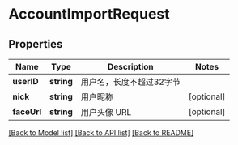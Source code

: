 # AccountImportRequest

## Properties
Name | Type | Description | Notes
------------ | ------------- | ------------- | -------------
**userID** | **string** | 用户名，长度不超过32字节 | 
**nick** | **string** | 用户昵称 | [optional] 
**faceUrl** | **string** | 用户头像 URL | [optional] 

[[Back to Model list]](../README.md#documentation-for-models) [[Back to API list]](../README.md#documentation-for-api-endpoints) [[Back to README]](../README.md)


